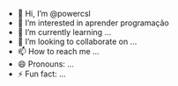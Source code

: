 - 👋 Hi, I’m @powercsl
- 👀 I’m interested in aprender programação
- 🌱 I’m currently learning ...
- 💞️ I’m looking to collaborate on ...
- 📫 How to reach me ...
- 😄 Pronouns: ...
- ⚡ Fun fact: ...

<!---
powercsl/powercsl is a ✨ special ✨ repository because its `README.md` (this file) appears on your GitHub profile.
You can click the Preview link to take a look at your changes.
--->
